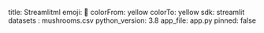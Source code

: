 
title: Streamlitml
emoji: 👀
colorFrom: yellow
colorTo: yellow
sdk: streamlit
datasets : mushrooms.csv
python_version: 3.8
app_file: app.py
pinned: false

